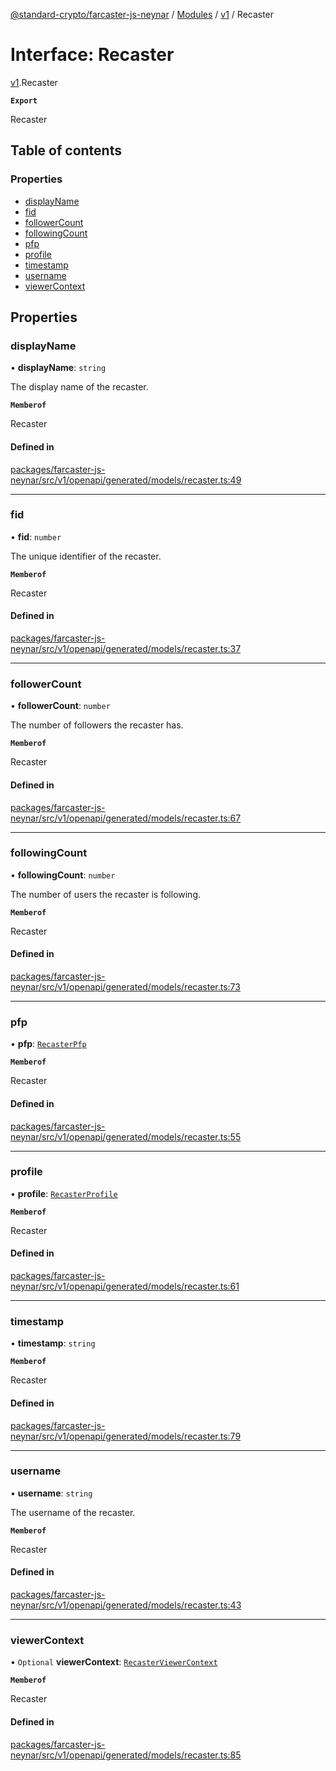 [@standard-crypto/farcaster-js-neynar](../README.md) / [Modules](../modules.md) / [v1](../modules/v1.md) / Recaster

# Interface: Recaster

[v1](../modules/v1.md).Recaster

**`Export`**

Recaster

## Table of contents

### Properties

- [displayName](v1.Recaster.md#displayname)
- [fid](v1.Recaster.md#fid)
- [followerCount](v1.Recaster.md#followercount)
- [followingCount](v1.Recaster.md#followingcount)
- [pfp](v1.Recaster.md#pfp)
- [profile](v1.Recaster.md#profile)
- [timestamp](v1.Recaster.md#timestamp)
- [username](v1.Recaster.md#username)
- [viewerContext](v1.Recaster.md#viewercontext)

## Properties

### displayName

• **displayName**: `string`

The display name of the recaster.

**`Memberof`**

Recaster

#### Defined in

[packages/farcaster-js-neynar/src/v1/openapi/generated/models/recaster.ts:49](https://github.com/standard-crypto/farcaster-js/blob/main/packages/farcaster-js-neynar/src/v1/openapi/generated/models/recaster.ts#L49)

___

### fid

• **fid**: `number`

The unique identifier of the recaster.

**`Memberof`**

Recaster

#### Defined in

[packages/farcaster-js-neynar/src/v1/openapi/generated/models/recaster.ts:37](https://github.com/standard-crypto/farcaster-js/blob/main/packages/farcaster-js-neynar/src/v1/openapi/generated/models/recaster.ts#L37)

___

### followerCount

• **followerCount**: `number`

The number of followers the recaster has.

**`Memberof`**

Recaster

#### Defined in

[packages/farcaster-js-neynar/src/v1/openapi/generated/models/recaster.ts:67](https://github.com/standard-crypto/farcaster-js/blob/main/packages/farcaster-js-neynar/src/v1/openapi/generated/models/recaster.ts#L67)

___

### followingCount

• **followingCount**: `number`

The number of users the recaster is following.

**`Memberof`**

Recaster

#### Defined in

[packages/farcaster-js-neynar/src/v1/openapi/generated/models/recaster.ts:73](https://github.com/standard-crypto/farcaster-js/blob/main/packages/farcaster-js-neynar/src/v1/openapi/generated/models/recaster.ts#L73)

___

### pfp

• **pfp**: [`RecasterPfp`](v1.RecasterPfp.md)

**`Memberof`**

Recaster

#### Defined in

[packages/farcaster-js-neynar/src/v1/openapi/generated/models/recaster.ts:55](https://github.com/standard-crypto/farcaster-js/blob/main/packages/farcaster-js-neynar/src/v1/openapi/generated/models/recaster.ts#L55)

___

### profile

• **profile**: [`RecasterProfile`](v1.RecasterProfile.md)

**`Memberof`**

Recaster

#### Defined in

[packages/farcaster-js-neynar/src/v1/openapi/generated/models/recaster.ts:61](https://github.com/standard-crypto/farcaster-js/blob/main/packages/farcaster-js-neynar/src/v1/openapi/generated/models/recaster.ts#L61)

___

### timestamp

• **timestamp**: `string`

**`Memberof`**

Recaster

#### Defined in

[packages/farcaster-js-neynar/src/v1/openapi/generated/models/recaster.ts:79](https://github.com/standard-crypto/farcaster-js/blob/main/packages/farcaster-js-neynar/src/v1/openapi/generated/models/recaster.ts#L79)

___

### username

• **username**: `string`

The username of the recaster.

**`Memberof`**

Recaster

#### Defined in

[packages/farcaster-js-neynar/src/v1/openapi/generated/models/recaster.ts:43](https://github.com/standard-crypto/farcaster-js/blob/main/packages/farcaster-js-neynar/src/v1/openapi/generated/models/recaster.ts#L43)

___

### viewerContext

• `Optional` **viewerContext**: [`RecasterViewerContext`](v1.RecasterViewerContext.md)

**`Memberof`**

Recaster

#### Defined in

[packages/farcaster-js-neynar/src/v1/openapi/generated/models/recaster.ts:85](https://github.com/standard-crypto/farcaster-js/blob/main/packages/farcaster-js-neynar/src/v1/openapi/generated/models/recaster.ts#L85)
